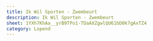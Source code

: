 ```yaml
---
title: Ik Wil Sporten - Zwembeurt
description: Ik Wil Sporten - Zwembeurt
sheet: 1YXh7KhAa__yrB9TPo1-TDaAXZgwlQU61bD0k7gAxTZ4
category: Lopend
---
```

